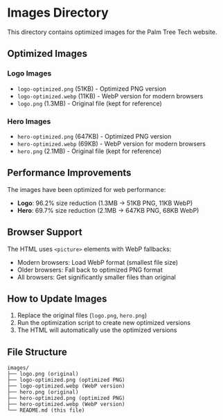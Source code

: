 # Images Directory

This directory contains optimized images for the Palm Tree Tech website.

## Optimized Images

### Logo Images
- `logo-optimized.png` (51KB) - Optimized PNG version
- `logo-optimized.webp` (11KB) - WebP version for modern browsers
- `logo.png` (1.3MB) - Original file (kept for reference)

### Hero Images  
- `hero-optimized.png` (647KB) - Optimized PNG version
- `hero-optimized.webp` (69KB) - WebP version for modern browsers
- `hero.png` (2.1MB) - Original file (kept for reference)

## Performance Improvements

The images have been optimized for web performance:

- **Logo**: 96.2% size reduction (1.3MB → 51KB PNG, 11KB WebP)
- **Hero**: 69.7% size reduction (2.1MB → 647KB PNG, 68KB WebP)

## Browser Support

The HTML uses `<picture>` elements with WebP fallbacks:
- Modern browsers: Load WebP format (smallest file size)
- Older browsers: Fall back to optimized PNG format
- All browsers: Get significantly smaller files than original

## How to Update Images

1. Replace the original files (`logo.png`, `hero.png`)
2. Run the optimization script to create new optimized versions
3. The HTML will automatically use the optimized versions

## File Structure

```
images/
├── logo.png (original)
├── logo-optimized.png (optimized PNG)
├── logo-optimized.webp (WebP version)
├── hero.png (original)
├── hero-optimized.png (optimized PNG)
├── hero-optimized.webp (WebP version)
└── README.md (this file)
```